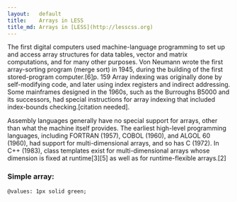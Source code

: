 ```yaml
---
layout:   default
title:    Arrays in LESS
title_md: Arrays in [LESS](http://lesscss.org)
---
```


The first digital computers used machine-language programming to set up and access array structures for data tables, vector and matrix computations, and for many other purposes. Von Neumann wrote the first array-sorting program (merge sort) in 1945, during the building of the first stored-program computer.[6]p. 159 Array indexing was originally done by self-modifying code, and later using index registers and indirect addressing. Some mainframes designed in the 1960s, such as the Burroughs B5000 and its successors, had special instructions for array indexing that included index-bounds checking.[citation needed].

Assembly languages generally have no special support for arrays, other than what the machine itself provides. The earliest high-level programming languages, including FORTRAN (1957), COBOL (1960), and ALGOL 60 (1960), had support for multi-dimensional arrays, and so has C (1972). In C++ (1983), class templates exist for multi-dimensional arrays whose dimension is fixed at runtime[3][5] as well as for runtime-flexible arrays.[2]

### Simple array:
```less
@values: 1px solid green;
```